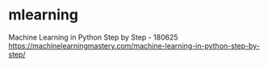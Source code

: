 # mlearning

Machine Learning in Python Step by Step - 180625
https://machinelearningmastery.com/machine-learning-in-python-step-by-step/
